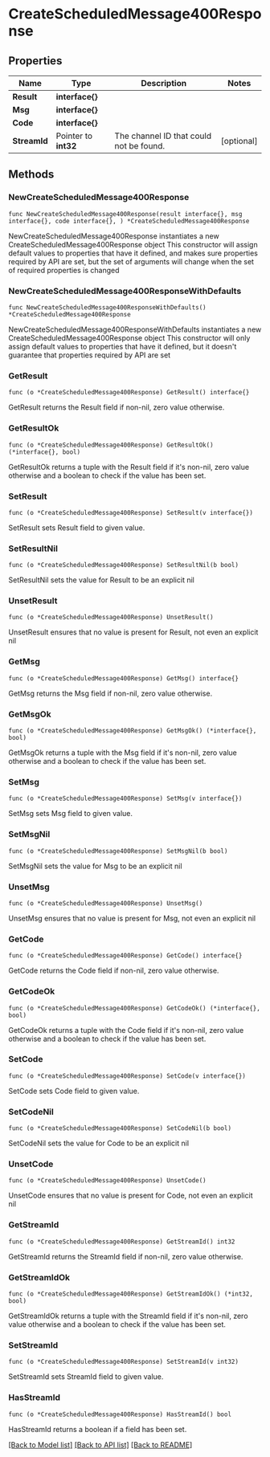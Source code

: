 # CreateScheduledMessage400Response

## Properties

Name | Type | Description | Notes
------------ | ------------- | ------------- | -------------
**Result** | **interface{}** |  | 
**Msg** | **interface{}** |  | 
**Code** | **interface{}** |  | 
**StreamId** | Pointer to **int32** | The channel ID that could not be found.  | [optional] 

## Methods

### NewCreateScheduledMessage400Response

`func NewCreateScheduledMessage400Response(result interface{}, msg interface{}, code interface{}, ) *CreateScheduledMessage400Response`

NewCreateScheduledMessage400Response instantiates a new CreateScheduledMessage400Response object
This constructor will assign default values to properties that have it defined,
and makes sure properties required by API are set, but the set of arguments
will change when the set of required properties is changed

### NewCreateScheduledMessage400ResponseWithDefaults

`func NewCreateScheduledMessage400ResponseWithDefaults() *CreateScheduledMessage400Response`

NewCreateScheduledMessage400ResponseWithDefaults instantiates a new CreateScheduledMessage400Response object
This constructor will only assign default values to properties that have it defined,
but it doesn't guarantee that properties required by API are set

### GetResult

`func (o *CreateScheduledMessage400Response) GetResult() interface{}`

GetResult returns the Result field if non-nil, zero value otherwise.

### GetResultOk

`func (o *CreateScheduledMessage400Response) GetResultOk() (*interface{}, bool)`

GetResultOk returns a tuple with the Result field if it's non-nil, zero value otherwise
and a boolean to check if the value has been set.

### SetResult

`func (o *CreateScheduledMessage400Response) SetResult(v interface{})`

SetResult sets Result field to given value.


### SetResultNil

`func (o *CreateScheduledMessage400Response) SetResultNil(b bool)`

 SetResultNil sets the value for Result to be an explicit nil

### UnsetResult
`func (o *CreateScheduledMessage400Response) UnsetResult()`

UnsetResult ensures that no value is present for Result, not even an explicit nil
### GetMsg

`func (o *CreateScheduledMessage400Response) GetMsg() interface{}`

GetMsg returns the Msg field if non-nil, zero value otherwise.

### GetMsgOk

`func (o *CreateScheduledMessage400Response) GetMsgOk() (*interface{}, bool)`

GetMsgOk returns a tuple with the Msg field if it's non-nil, zero value otherwise
and a boolean to check if the value has been set.

### SetMsg

`func (o *CreateScheduledMessage400Response) SetMsg(v interface{})`

SetMsg sets Msg field to given value.


### SetMsgNil

`func (o *CreateScheduledMessage400Response) SetMsgNil(b bool)`

 SetMsgNil sets the value for Msg to be an explicit nil

### UnsetMsg
`func (o *CreateScheduledMessage400Response) UnsetMsg()`

UnsetMsg ensures that no value is present for Msg, not even an explicit nil
### GetCode

`func (o *CreateScheduledMessage400Response) GetCode() interface{}`

GetCode returns the Code field if non-nil, zero value otherwise.

### GetCodeOk

`func (o *CreateScheduledMessage400Response) GetCodeOk() (*interface{}, bool)`

GetCodeOk returns a tuple with the Code field if it's non-nil, zero value otherwise
and a boolean to check if the value has been set.

### SetCode

`func (o *CreateScheduledMessage400Response) SetCode(v interface{})`

SetCode sets Code field to given value.


### SetCodeNil

`func (o *CreateScheduledMessage400Response) SetCodeNil(b bool)`

 SetCodeNil sets the value for Code to be an explicit nil

### UnsetCode
`func (o *CreateScheduledMessage400Response) UnsetCode()`

UnsetCode ensures that no value is present for Code, not even an explicit nil
### GetStreamId

`func (o *CreateScheduledMessage400Response) GetStreamId() int32`

GetStreamId returns the StreamId field if non-nil, zero value otherwise.

### GetStreamIdOk

`func (o *CreateScheduledMessage400Response) GetStreamIdOk() (*int32, bool)`

GetStreamIdOk returns a tuple with the StreamId field if it's non-nil, zero value otherwise
and a boolean to check if the value has been set.

### SetStreamId

`func (o *CreateScheduledMessage400Response) SetStreamId(v int32)`

SetStreamId sets StreamId field to given value.

### HasStreamId

`func (o *CreateScheduledMessage400Response) HasStreamId() bool`

HasStreamId returns a boolean if a field has been set.


[[Back to Model list]](../README.md#documentation-for-models) [[Back to API list]](../README.md#documentation-for-api-endpoints) [[Back to README]](../README.md)


